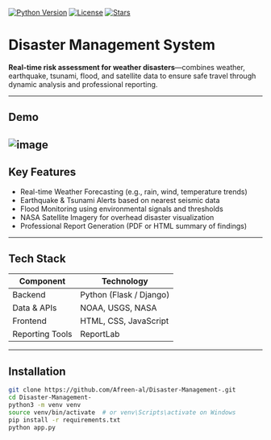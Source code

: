 <!-- Optional: Badges for CI, license, etc. Customize as needed -->
[![Python Version](https://img.shields.io/badge/python-3.x-blue.svg)]()
[![License](https://img.shields.io/badge/license-MIT-green.svg)]()
[![Stars](https://img.shields.io/github/stars/Afreen-al/Disaster-Management--?style=social)]()

# Disaster Management System

**Real-time risk assessment for weather disasters**—combines weather, earthquake, tsunami, flood, and satellite data to ensure safe travel through dynamic analysis and professional reporting.

---

##  Demo


![image](https://github.com/user-attachments/assets/90c60a70-71b6-4237-bc46-93b57a8d5f36)
---

##  Key Features

- Real-time Weather Forecasting (e.g., rain, wind, temperature trends)  
- Earthquake & Tsunami Alerts based on nearest seismic data  
- Flood Monitoring using environmental signals and thresholds  
- NASA Satellite Imagery for overhead disaster visualization  
- Professional Report Generation (PDF or HTML summary of findings)

---

##  Tech Stack

| Component           | Technology              |
|---------------------|--------------------------|
| Backend             | Python (Flask / Django)  |
| Data & APIs         | NOAA, USGS, NASA         |
| Frontend            | HTML, CSS, JavaScript    |
| Reporting Tools     | ReportLab        |


---

##  Installation

```bash
git clone https://github.com/Afreen-al/Disaster-Management-.git
cd Disaster-Management-
python3 -m venv venv
source venv/bin/activate  # or venv\Scripts\activate on Windows
pip install -r requirements.txt
python app.py



